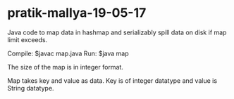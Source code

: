 # pratik-mallya-19-05-17
Java code to map data in hashmap and serializably spill data on disk if map limit exceeds.

Compile: $javac map.java
Run: $java map

The size of the map is in integer format.

Map takes key and value as data.
Key is of integer datatype and value is String datatype.


